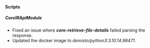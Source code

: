 #### Scripts

##### CoreIRApiModule

- Fixed an issue where ***core-retrieve-file-details*** failed parsing the response.
- Updated the docker image to *demisto/python3:3.10.14.98471*.